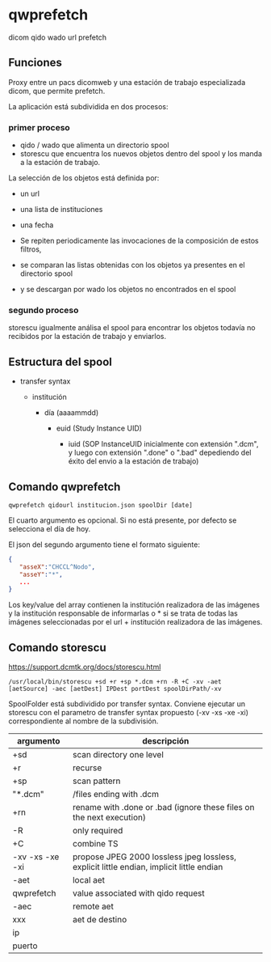 # qwprefetch
dicom qido wado url prefetch



## Funciones

Proxy entre un pacs dicomweb y una estación de trabajo especializada dicom, que permite prefetch.

La aplicación está subdividida en dos procesos:

### primer proceso

- qido / wado que alimenta un directorio spool
- storescu que encuentra los nuevos objetos dentro del spool y los manda a la estación de trabajo.

La selección de los objetos está definida por:
- un url
- una lista de instituciones
- una fecha

- Se repiten periodicamente las invocaciones de la composición de estos filtros, 
- se comparan las listas obtenidas con los objetos ya presentes en el directorio spool 
- y se descargan por wado los objetos no encontrados en el spool

### segundo proceso

storescu igualmente análisa el spool para encontrar los objetos todavía no recibidos por la estación de trabajo y enviarlos.



## Estructura del spool

- transfer syntax

   - institución

      - día (aaaammdd)

        - euid (Study Instance UID)

          - iuid (SOP InstanceUID inicialmente con extensión ".dcm", y luego con extensión ".done" o ".bad" depediendo del éxito del envio a la estación de trabajo) 

        

## Comando qwprefetch

```
qwprefetch qidourl institucion.json spoolDir [date]
```

El cuarto argumento es opcional. Si no está presente, por defecto se selecciona el día de hoy.

El json del segundo argumento tiene el formato siguiente:

```json
{
   "asseX":"CHCCL^Nodo",
   "asseY":"*",
   ...
}
```

Los key/value del array contienen la institución realizadora de las imágenes y la institución responsable de informarlas o * si se trata de todas las imágenes seleccionadas por el url + institución realizadora de las imágenes.



## Comando storescu

https://support.dcmtk.org/docs/storescu.html


```
/usr/local/bin/storescu +sd +r +sp *.dcm +rn -R +C -xv -aet [aetSource] -aec [aetDest] IPDest portDest spoolDirPath/-xv
```

SpoolFolder está subdividido por transfer syntax. Conviene ejecutar un storescu con el parametro de transfer syntax propuesto (-xv -xs -xe -xi) correspondiente al nombre de la subdivisión.

| argumento     | descripción                                                                                                                   |
| --------------- | ----------------------------------------------------------------------------------------------- |
| +sd                | scan directory one level                                                                                                |
| +r                   | recurse                                                                                                                          |
| +sp                | scan pattern                                                                                                                   |
| "*.dcm"          | /files ending with .dcm                                                                                                  |
| +rn                 | rename with .done or .bad (ignore these files on the next execution)                           |
| -R                   | only required                                                                                                                  |
| +C                   | combine TS                                                                                                                   |
| -xv -xs -xe -xi | propose JPEG 2000 lossless jpeg lossless, explicit little endian, implicit little endian |
| -aet                 | local aet                                                                                                                         |
| qwprefetch     | value associated with qido request                                                                               |
| -aec                |  remote aet                                                                                                                    |
| xxx                  | aet de destino                                                                                                               |
| ip                    |                                                                                                                                        |
| puerto             |                                                                                                                                       |
